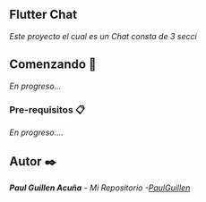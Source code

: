## Flutter Chat

_Este proyecto el cual es un Chat consta de 3 secci_

## Comenzando 🚀

_En progreso..._

### Pre-requisitos 📋

_En progreso...._

## Autor ✒️

_**Paul Guillen Acuña** - *Mi Repositorio* -[PaulGuillen](https://github.com/PaulGuillen?tab=repositories)_

